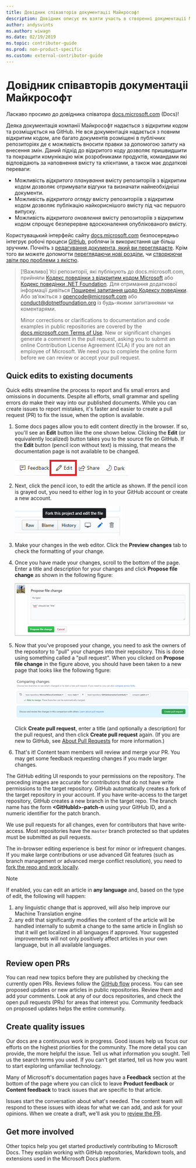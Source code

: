 ```yaml
---
title: Довідник співавторів документаціі Майкрософт
description: Довідник описує як взяти участь в створенні документації Майкрософт docs.microsoft.com.
author: andysvints
ms.author: wiwagn
ms.date: 02/19/2019
ms.topic: contributor-guide
ms.prod: non-product-specific
ms.custom: external-contributor-guide
---
```


# Довідник співавторів документаціі Майкрософт

Ласкаво просимо до довідника співатора [docs.microsoft.com](https://docs.microsoft.com) (Docs)!

Деяка документація компанії Майкрософт надається з відкритим кодом та розміщується на GitHub. Не вся документація надається з повним відкритим кодом, але багато документів розміщені в публічних репозиторіях де є можливість вносити правки за допомогою запиту на внесення змін. Даний підхід до відкритого коду дозволяє пришвидшити та покращити комунікацію між розробниками продуктів, командами які відповідають за наповнення вмісту та клієнтами, а також має додаткові переваги: 

- Можливість  _відкритого планування_ вмісту репозиторіїв з відкритим кодом дозволяє отримувати відгуки та визначати  найнеобхідніші документи.
- Можливість _відкритого огляду_ вмісту репозиторіїв з відкритим кодом дозволяє публікацію найкориснішого вмісту під час першого випуску.
- Можливість _відкритого оновлення_ вмісту репозиторіїв з відкритим кодом спрощує безперервне вдосконалення опублікованого вмісту.

Користувацький інтерфейс сайту [docs.microsoft.com](https://docs.microsoft.com) безпосередньо інтегрує робочі процеси [GitHub](https://github.com), роблячи їх використання ще більш зручним. Почніть з [редагування документа, який ви переглядаєте](#quick-edits-to-existing-documents). Крім того ви можете допомогти [переглядаючи нові розділи](#review-open-prs), чи [створюючи звіти про проблеми з якістю](#create-quality-issues). 

> [!Важливо]
> Усі репозиторії, які публікують до docs.microsoft.com, прийняли [Кодекс поведінки з відкритим кодом Microsoft](https://opensource.microsoft.com/codeofconduct/) або [Кодекс поведінки .NET Foundation](https://dotnetfoundation.org/code-of-conduct). Для отримання додаткової інформації дивіться [Поширені запитання щодо Кодексу поведінки](https://opensource.microsoft.com/codeofconduct/faq/). Або зв’яжіться з [opencode@microsoft.com](mailto:opencode@microsoft.com) або [conduct@dotnetfoundation.org](mailto:conduct@dotnetfoundation.org) із будь-якими запитаннями чи коментарями.<br>
>
> Minor corrections or clarifications to documentation and code examples in public repositories are covered by the [docs.microsoft.com Terms of Use](https://docs.microsoft.com/legal/termsofuse). New or significant changes generate a comment in the pull request, asking you to submit an online Contribution License Agreement (CLA) if you are not an employee of Microsoft. We need you to complete the online form before we can review or accept your pull request.

## Quick edits to existing documents

Quick edits streamline the process to report and fix small errors and omissions in documents. Despite all efforts, small grammar and spelling errors _do_ make their way into our published documents. While you can create issues to report mistakes, it's faster and easier to create a pull request (PR) to fix the issue, when the option is available.

1. Some docs pages allow you to edit content directly in the browser. If so, you'll see an **Edit** button like the one shown below. Clicking the **Edit** (or equivalently localized) button takes you to the source file on GitHub. If the **Edit** button (pencil icon without text) is missing, that means the documentation page is not available to be changed.

   ![Location of the Edit link](./media/index/edit-article.png)

2. Next, click the pencil icon, to edit the article as shown. If the pencil icon is grayed out, you need to either log in to your GitHub account or create a new account. 

   ![Location of the pencil icon](./media/index/edit-icon.png)


3. Make your changes in the web editor. Click the **Preview changes** tab to check the formatting of your change.

4. Once you have made your changes, scroll to the bottom of the page. Enter a title and description for your changes and click **Propose file change** as shown in the following figure:

   ![Propose file change](./media/index/submit-pull-request.png)

5. Now that you've proposed your change, you need to ask the owners of the repository to "pull" your changes into their repository. This is done using something called a "pull request". When you clicked on **Propose file change** in the figure above, you should have been taken to a new page that looks like the following figure:

   ![create pull request](media/index/create-pull-request.png)

   Click **Create pull request**, enter a title (and optionally a description) for the pull request, and then click **Create pull request** again. (If you are new to GitHub, see [About Pull Requests](https://help.github.com/en/articles/about-pull-requests) for more information.)

6. That's it! Content team members will review and merge your PR. You may get some feedback requesting changes if you made larger changes.

The GitHub editing UI responds to your permissions on the repository. The preceding images are accurate for contributors that do not have write permissions to the target repository. GitHub automatically creates a fork of the target repository in your account. If you have write-access to the target repository, GitHub creates a new branch in the target repo. The branch name has the form **\<GitHubId\>-patch-n** using your GitHub ID, and a numeric identifier for the patch branch.

We use pull requests for all changes, even for contributors that have write-access. Most repositories have the `master` branch protected so that updates must be submitted as pull requests.

The in-browser editing experience is best for minor or infrequent changes. If you make large contributions or use advanced Git features (such as branch management or advanced merge conflict resolution), you need to [fork the repo and work locally](how-to-write-workflows-major.md).

> [!NOTE]
> If enabled, you can edit an article in **any language** and, based on the type of edit, the following will happen:
> 1. any linguistic change that is approved, will also help improve our Machine Translation engine
> 2. any edit that significantly modifies the content of the article will be handled internally to submit a change to the same article in English so that it will get localized in all languages if approved.
> Your suggested improvements will not only positively affect articles in your own language, but in all available languages.

## Review open PRs

You can read new topics before they are published by checking the currently open PRs. Reviews follow the [GitHub flow](https://guides.github.com/introduction/flow/) process. You can see proposed updates or new articles in public repositories. Review them and add your comments. Look at any of our docs repositories, and check the open pull requests (PRs) for areas that interest you. Community feedback on proposed updates helps the entire community.

## Create quality issues

Our docs are a continuous work in progress. Good issues help us focus our efforts on the highest priorities for the community. The more detail you can provide, the more helpful the issue. Tell us what information you sought. Tell us the search terms you used. If you can't get started, tell us how you want to start exploring unfamiliar technology.

Many of Microsoft's documentation pages have a **Feedback** section at the bottom of the page where you can click to leave **Product feedback** or **Content feedback** to track issues that are specific to that article.

Issues start the conversation about what's needed. The content team will respond to these issues with ideas for what we can add, and ask for your opinions. When we create a draft, we'll ask you to [review the PR](#review-open-prs).

## Get more involved

Other topics help you get started productively contributing to Microsoft Docs. They explain working with GitHub repositories, Markdown tools, and extensions used in the Microsoft Docs platform.

